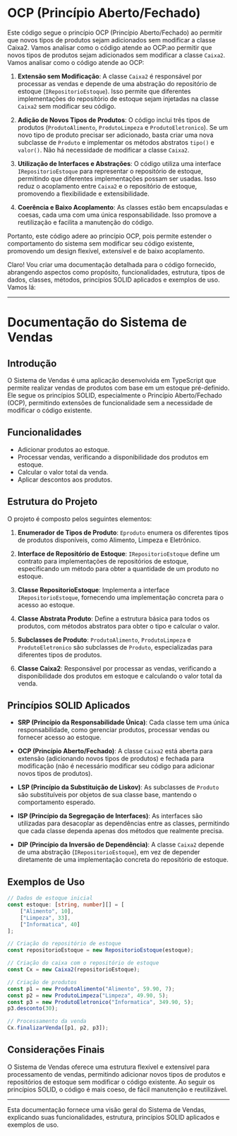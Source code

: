 # OCP (Princípio Aberto/Fechado) 
Este código segue o princípio OCP (Princípio Aberto/Fechado) ao permitir que novos tipos de produtos sejam adicionados sem modificar a classe Caixa2. Vamos analisar como o código atende ao OCP:ao permitir que novos tipos de produtos sejam adicionados sem modificar a classe `Caixa2`. Vamos analisar como o código atende ao OCP:

1. **Extensão sem Modificação**: A classe `Caixa2` é responsável por processar as vendas e depende de uma abstração do repositório de estoque (`IRepositorioEstoque`). Isso permite que diferentes implementações do repositório de estoque sejam injetadas na classe `Caixa2` sem modificar seu código.

2. **Adição de Novos Tipos de Produtos**: O código inclui três tipos de produtos (`ProdutoAlimento`, `ProdutoLimpeza` e `ProdutoEletronico`). Se um novo tipo de produto precisar ser adicionado, basta criar uma nova subclasse de `Produto` e implementar os métodos abstratos `tipo()` e `valor()`. Não há necessidade de modificar a classe `Caixa2`.

3. **Utilização de Interfaces e Abstrações**: O código utiliza uma interface `IRepositorioEstoque` para representar o repositório de estoque, permitindo que diferentes implementações possam ser usadas. Isso reduz o acoplamento entre `Caixa2` e o repositório de estoque, promovendo a flexibilidade e extensibilidade.

4. **Coerência e Baixo Acoplamento**: As classes estão bem encapsuladas e coesas, cada uma com uma única responsabilidade. Isso promove a reutilização e facilita a manutenção do código.

Portanto, este código adere ao princípio OCP, pois permite estender o comportamento do sistema sem modificar seu código existente, promovendo um design flexível, extensível e de baixo acoplamento.


Claro! Vou criar uma documentação detalhada para o código fornecido, abrangendo aspectos como propósito, funcionalidades, estrutura, tipos de dados, classes, métodos, princípios SOLID aplicados e exemplos de uso. Vamos lá:

---

# Documentação do Sistema de Vendas

## Introdução

O Sistema de Vendas é uma aplicação desenvolvida em TypeScript que permite realizar vendas de produtos com base em um estoque pré-definido. Ele segue os princípios SOLID, especialmente o Princípio Aberto/Fechado (OCP), permitindo extensões de funcionalidade sem a necessidade de modificar o código existente.

## Funcionalidades

- Adicionar produtos ao estoque.
- Processar vendas, verificando a disponibilidade dos produtos em estoque.
- Calcular o valor total da venda.
- Aplicar descontos aos produtos.

## Estrutura do Projeto

O projeto é composto pelos seguintes elementos:

1. **Enumerador de Tipos de Produto**: `Eproduto` enumera os diferentes tipos de produtos disponíveis, como Alimento, Limpeza e Eletrônico.

2. **Interface de Repositório de Estoque**: `IRepositorioEstoque` define um contrato para implementações de repositórios de estoque, especificando um método para obter a quantidade de um produto no estoque.

3. **Classe RepositorioEstoque**: Implementa a interface `IRepositorioEstoque`, fornecendo uma implementação concreta para o acesso ao estoque.

4. **Classe Abstrata Produto**: Define a estrutura básica para todos os produtos, com métodos abstratos para obter o tipo e calcular o valor.

5. **Subclasses de Produto**: `ProdutoAlimento`, `ProdutoLimpeza` e `ProdutoEletronico` são subclasses de `Produto`, especializadas para diferentes tipos de produtos.

6. **Classe Caixa2**: Responsável por processar as vendas, verificando a disponibilidade dos produtos em estoque e calculando o valor total da venda.

## Princípios SOLID Aplicados

- **SRP (Princípio da Responsabilidade Única)**: Cada classe tem uma única responsabilidade, como gerenciar produtos, processar vendas ou fornecer acesso ao estoque.
  
- **OCP (Princípio Aberto/Fechado)**: A classe `Caixa2` está aberta para extensão (adicionando novos tipos de produtos) e fechada para modificação (não é necessário modificar seu código para adicionar novos tipos de produtos).

- **LSP (Princípio da Substituição de Liskov)**: As subclasses de `Produto` são substituíveis por objetos de sua classe base, mantendo o comportamento esperado.

- **ISP (Princípio da Segregação de Interfaces)**: As interfaces são utilizadas para desacoplar as dependências entre as classes, permitindo que cada classe dependa apenas dos métodos que realmente precisa.

- **DIP (Princípio da Inversão de Dependência)**: A classe `Caixa2` depende de uma abstração (`IRepositorioEstoque`), em vez de depender diretamente de uma implementação concreta do repositório de estoque.

## Exemplos de Uso

```typescript
// Dados de estoque inicial
const estoque: [string, number][] = [
    ["Alimento", 10],
    ["Limpeza", 33],
    ["Informatica", 40]
];

// Criação do repositório de estoque
const repositorioEstoque = new RepositorioEstoque(estoque);

// Criação do caixa com o repositório de estoque
const Cx = new Caixa2(repositorioEstoque);

// Criação de produtos
const p1 = new ProdutoAlimento("Alimento", 59.90, 7);
const p2 = new ProdutoLimpeza("Limpeza", 49.90, 5);
const p3 = new ProdutoEletronico("Informatica", 349.90, 5);
p3.desconto(30);

// Processamento da venda
Cx.finalizarVenda([p1, p2, p3]);
```

## Considerações Finais

O Sistema de Vendas oferece uma estrutura flexível e extensível para processamento de vendas, permitindo adicionar novos tipos de produtos e repositórios de estoque sem modificar o código existente. Ao seguir os princípios SOLID, o código é mais coeso, de fácil manutenção e reutilizável.

---

Esta documentação fornece uma visão geral do Sistema de Vendas, explicando suas funcionalidades, estrutura, princípios SOLID aplicados e exemplos de uso.